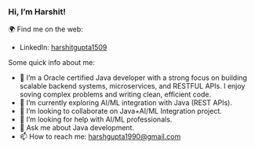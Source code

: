<!-- ### Hi there 👋


**harshgupta1990/harshgupta1990** is a ✨ _special_ ✨ repository because its `README.md` (this file) appears on your GitHub profile.

Here are some ideas to get you started:

- 🔭 I’m currently working on ...
- 🌱 I’m currently learning ...
- 👯 I’m looking to collaborate on ...
- 🤔 I’m looking for help with ...
- 💬 Ask me about ...
- 📫 How to reach me: ...
- 😄 Pronouns: ...
- ⚡ Fun fact: ...
-->

<!--### Hi there 👋 -->
### Hi, I’m Harshit!

🌍 Find me on the web:
- LinkedIn: [harshitgupta1509](https://www.linkedin.com/in/harshitgupta1509/)

Some quick info about me:
- 🔭 I’m a Oracle certified Java developer with a strong focus on building scalable backend systems, microservices, and RESTFUL APIs. I enjoy soving complex problems and 
      writing clean, efficient code.
- 🌱 I’m currently exploring AI/ML integration with Java (REST APIs).
- 👯 I’m looking to collaborate on Java+AI/ML Integration project.
- 🤔 I’m looking for help with AI/ML professionals.
- 💬 Ask me about Java development.
- 📫 How to reach me: harshgupta1990@gmail.com
